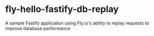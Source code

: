 # fly-hello-fastify-db-replay
A sample Fastify application using Fly.io's ability to replay requests to improve database performance
